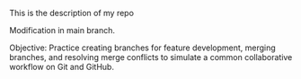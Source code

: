 This is the description of my repo

 Modification in main branch.

Objective: Practice creating branches for feature development, merging branches, and resolving merge conflicts to simulate a common collaborative workflow on Git and GitHub.
